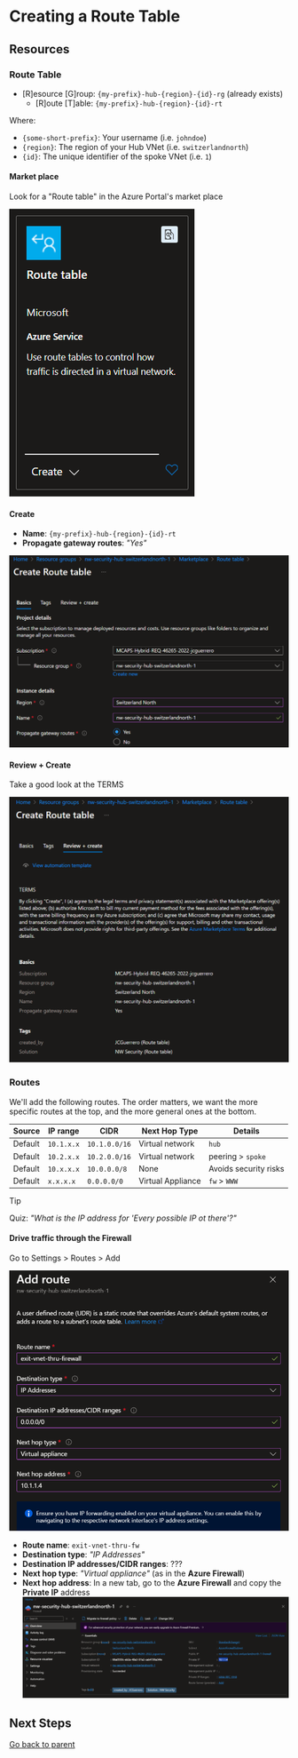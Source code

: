 # Creating a Route Table

## Resources

### Route Table

- [R]esource [G]roup: `{my-prefix}-hub-{region}-{id}-rg` (already exists)
  - [R]oute [T]able: `{my-prefix}-hub-{region}-{id}-rt`

Where:

- `{some-short-prefix}`: Your username (i.e. `johndoe`)
- `{region}`: The region of your Hub VNet (i.e. `switzerlandnorth`)
- `{id}`: The unique identifier of the spoke VNet (i.e. `1`)

#### Market place

Look for a "Route table" in the Azure Portal's market place

![Market place](../../../../assets/img/azure/market/rt/logo.png)

#### Create

- **Name**: `{my-prefix}-hub-{region}-{id}-rt`
- **Propagate gateway routes**: _"Yes"_

![Create](../../../../assets/img/azure/solution/vnets/hub/rt/create/basics.png)

#### Review + Create

Take a good look at the TERMS

![Review + Create](../../../../assets/img/azure/solution/vnets/hub/rt/create/review.png)

### Routes

We'll add the following routes.
The order matters, we want the more specific routes at the top, and the more general ones at the bottom.

| Source  | IP range   | CIDR          | Next Hop Type     | Details               |
| ------- | ---------- | ------------- | ----------------- | --------------------- |
| Default | `10.1.x.x` | `10.1.0.0/16` | Virtual network   | `hub`                 |
| Default | `10.2.x.x` | `10.2.0.0/16` | Virtual network   | peering > `spoke`     |
| Default | `10.x.x.x` | `10.0.0.0/8`  | None              | Avoids security risks |
| Default | `x.x.x.x`  | `0.0.0.0/0`   | Virtual Appliance | `fw` > `WWW`          |

> [!TIP]
> Quiz: _"What is the IP address for 'Every possible IP ot there'?"_

#### Drive traffic through the Firewall

Go to Settings > Routes > Add

![Add](../../../../assets/img/azure/solution/vnets/hub/rt/routes/exit-vnet-thru-fw.png)

- **Route name**: `exit-vnet-thru-fw`
- **Destination type**: _"IP Addresses"_
- **Destination IP addresses/CIDR ranges**: ???
- **Next hop type**: _"Virtual appliance"_ (as in the **Azure Firewall**)
- **Next hop address**: In a new tab, go to the **Azure Firewall** and copy the **Private IP** address
  ![Private IP](../../../../assets/img/azure/solution/vnets/hub/fw/overview.png)

## Next Steps

[Go back to parent](../README.md)
